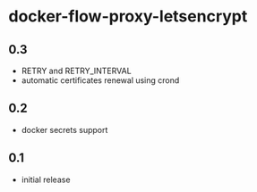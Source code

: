 # docker-flow-proxy-letsencrypt

## 0.3
* RETRY and RETRY_INTERVAL
* automatic certificates renewal using crond

## 0.2
* docker secrets support

## 0.1
* initial release

